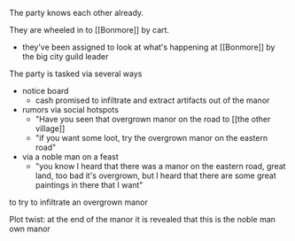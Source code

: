 The party knows each other already.

They are wheeled in to [[Bonmore]] by cart. 
- they've been assigned to look at what's happening at [[Bonmore]] by the big city guild leader

The party is tasked via several ways

- notice board
	- cash promised to infiltrate and extract artifacts out of the manor
- rumors via social hotspots
	- "Have you seen that overgrown manor on the road to [[the other village]]
	- "if you want some loot, try the overgrown manor on the eastern road"
- via a noble man on a feast
	- "you know I heard that there was a manor on the eastern road, great land, too bad it's overgrown, but I heard that there are some great paintings in there that I want"

to try to infiltrate an overgrown manor 

Plot twist: at the end of the manor it is revealed that this is the noble man own manor 